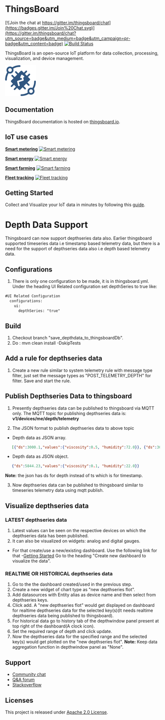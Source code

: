 # ThingsBoard 
[![Join the chat at https://gitter.im/thingsboard/chat](https://badges.gitter.im/Join%20Chat.svg)](https://gitter.im/thingsboard/chat?utm_source=badge&utm_medium=badge&utm_campaign=pr-badge&utm_content=badge)
[![Build Status](https://travis-ci.org/thingsboard/thingsboard.svg?branch=master)](https://travis-ci.org/thingsboard/thingsboard)

ThingsBoard is an open-source IoT platform for data collection, processing, visualization, and device management.

<img src="./img/logo.png?raw=true" width="100" height="100">

## Documentation

ThingsBoard documentation is hosted on [thingsboard.io](https://thingsboard.io/docs).

## IoT use cases

[**Smart metering**](https://thingsboard.io/smart-metering/)
[![Smart metering](https://user-images.githubusercontent.com/8308069/29627611-4125eebc-883b-11e7-8862-f29419902079.gif "Smart metering")](https://thingsboard.io/smart-metering/)

[**Smart energy**](https://thingsboard.io/smart-energy/)
[![Smart energy](https://cloud.githubusercontent.com/assets/8308069/24495682/aebd45d0-153e-11e7-8de4-7360ed5b41ae.gif "Smart energy")](https://thingsboard.io/smart-energy/)

[**Smart farming**](https://thingsboard.io/smart-farming/)
[![Smart farming](https://cloud.githubusercontent.com/assets/8308069/24496824/10dc1144-1542-11e7-8aa1-5d3a281d5a1a.gif "Smart farming")](https://thingsboard.io/smart-farming/)

[**Fleet tracking**](https://thingsboard.io/fleet-tracking/)
[![Fleet tracking](https://cloud.githubusercontent.com/assets/8308069/24497169/3a1a61e0-1543-11e7-8d55-3c8a13f35634.gif "Fleet tracking")](https://thingsboard.io/fleet-tracking/)

## Getting Started

Collect and Visualize your IoT data in minutes by following this [guide](https://thingsboard.io/docs/getting-started-guides/helloworld/).

# Depth Data Support 

Thingsboard can now support depthseries data also. Earlier thingsboard supported timeseries data i.e timestamp based telemetry data, but there is a need for the support of depthseries data also i.e depth based telemetry data.

## Configurations

1. There is only one configuration to be made, it is in thingsboard.yml. Under the heading UI Related configuration set depthSeries to true like:
```
#UI Related Configuration
  configurations:
    ui:
      depthSeries: "true"
```

## Build

1. Checkout branch "save_depthdata_to_thingsboardDb".
2. Do : mvn clean install -DskipTests

## Add a rule for depthseries data

1. Create a new rule similar to system telemetry rule with message type filter, just set the message types as "POST_TELEMETRY_DEPTH" for filter. Save and start the rule.

## Publish Depthseries Data to thingsboard

1. Presently depthseries data can be published to thingsboard via MQTT only. The MQTT topic for publishing depthseries data is:
   **v1/devices/me/depth/telemetry**

2. The JSON format to publish depthseries data to above topic

* Depth data as JSON array.
```json
   [{"ds":3000.1,"values":{"viscosity":0.5, "humidity":72.0}}, {"ds":3000.2,"values":{"viscosity":0.7, "humidity":69.0}}]
```
* Depth data as JSON object.
```json
   {"ds":5844.23,"values":{"viscosity":0.1, "humidity":22.0}}
```
   **Note:** the json has ds for depth instead of ts which is for timestamp.

3. Now depthseries data can be published to thingsboard similar to timeseries telemetry data using mqtt publish.

## Visualize depthseries data

### LATEST depthseries data

1. Latest values can be seen on the respective devices on which the depthseries data has been published.
2. It can also be visualized on widgets: analog and digital gauges.
* For that create/use a new/existing dashboard. Use the following link for that
  -[Getting Started](https://thingsboard.io/docs/getting-started-guides/helloworld/)
  Go to the heading "Create new dashboard to visualize the data".

### REALTIME OR HISTORICAL depthseries data

1. Go to the the dashboard created/used in the previous step.
2. Create a new widget of chart type as "new depthseries flot".
3. Add datasources with Entity alias as device name and then select from depthseries keys.
4. Click add. A "new depthseries flot" would get displayed on dashboard for realtime depthseries data for the selected key(s)(It needs realtime depthseries data being published to thingsboard).
5. For historical data go to history tab of the depthwindow panel present at top right of the dashboard(A clock icon).
6. Set the required range of depth and click update.
7. Now the depthseries data for the specified range and the selected key(s) would get plotted on the "new depthseries flot".
**Note:** Keep data aggregation function in depthwindow panel as "None".

## Support

 - [Community chat](https://gitter.im/thingsboard/chat)
 - [Q&A forum](https://groups.google.com/forum/#!forum/thingsboard)
 - [Stackoverflow](http://stackoverflow.com/questions/tagged/thingsboard)

## Licenses

This project is released under [Apache 2.0 License](./LICENSE).
